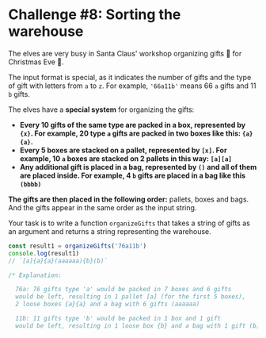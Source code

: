 # Challenge #8: Sorting the warehouse

The elves are very busy in Santa Claus' workshop organizing gifts 🎁 for Christmas Eve 🎄.

The input format is special, as it indicates the number of gifts and the type of gift with letters from `a` to `z`. For example, `'66a11b'` means 66 `a` gifts and 11 `b` gifts.

The elves have a **special system** for organizing the gifts:

- **Every 10 gifts of the same type are packed in a box, represented by `{x}`. For example, 20 type `a` gifts are packed in two boxes like this: `{a}{a}`.**
- **Every 5 boxes are stacked on a pallet, represented by `[x]`. For example, 10 `a` boxes are stacked on 2 pallets in this way: `[a][a]`**
- **Any additional gift is placed in a bag, represented by `()` and all of them are placed inside. For example, 4 `b` gifts are placed in a bag like this `(bbbb)`**

**The gifts are then placed in the following order:** pallets, boxes and bags. And the gifts appear in the same order as the input string.

Your task is to write a function `organizeGifts` that takes a string of gifts as an argument and returns a string representing the warehouse.

```js
const result1 = organizeGifts('76a11b')
console.log(result1)
// `[a]{a}{a}(aaaaaa){b}(b)`

/* Explanation:

  76a: 76 gifts type 'a' would be packed in 7 boxes and 6 gifts
  would be left, resulting in 1 pallet [a] (for the first 5 boxes),
  2 loose boxes {a}{a} and a bag with 6 gifts (aaaaaa)

  11b: 11 gifts type 'b' would be packed in 1 box and 1 gift
  would be left, resulting in 1 loose box {b} and a bag with 1 gift (b)
```
